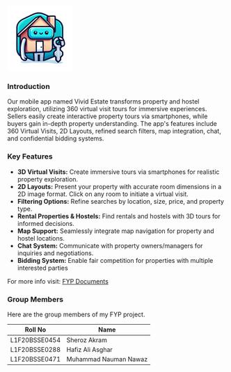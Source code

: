 !["Application Logo"](./Images/logo.png)

### Introduction
Our mobile app named Vivid Estate transforms property and hostel exploration, utilizing 360 virtual visit tours for immersive experiences. Sellers easily create interactive property tours via smartphones, while buyers gain in-depth property understanding. The app's features include 360 Virtual Visits, 2D Layouts, refined search filters, map integration, chat, and confidential bidding systems.

### Key Features
- **3D Virtual Visits:** Create immersive tours via smartphones for realistic property exploration.
- **2D Layouts:** Present your property with accurate room dimensions in a 2D image format. Click on any room to initiate a virtual visit.
- **Filtering Options:** Refine searches by location, size, price, and property type.
- **Rental Properties & Hostels:** Find rentals and hostels with 3D tours for informed decisions.
- **Map Support:** Seamlessly integrate map navigation for property and hostel locations.
- **Chat System:** Communicate with property owners/managers for inquiries and negotiations.
- **Bidding System:** Enable fair competition for properties with multiple interested parties

For more info visit: <a href="https://sheroz.pages.dev/FYP/">FYP Documents</a>

### Group Members
Here are the group members of my FYP project.

|**Roll No**|**Name**|
|------|-----|
|L1F20BSSE0454|Sheroz Akram|
|L1F20BSSE0288|Hafiz Ali Asghar|
|L1F20BSSE0471|Muhammad Nauman Nawaz|


